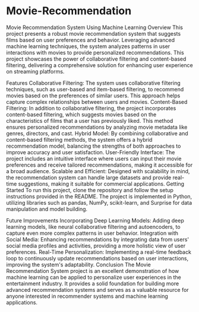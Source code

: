 # Movie-Recommendation
Movie Recommendation System Using Machine Learning
Overview
This project presents a robust movie recommendation system that suggests films based on user preferences and behavior. Leveraging advanced machine learning techniques, the system analyzes patterns in user interactions with movies to provide personalized recommendations. This project showcases the power of collaborative filtering and content-based filtering, delivering a comprehensive solution for enhancing user experience on streaming platforms.

Features
Collaborative Filtering: The system uses collaborative filtering techniques, such as user-based and item-based filtering, to recommend movies based on the preferences of similar users. This approach helps capture complex relationships between users and movies.
Content-Based Filtering: In addition to collaborative filtering, the project incorporates content-based filtering, which suggests movies based on the characteristics of films that a user has previously liked. This method ensures personalized recommendations by analyzing movie metadata like genres, directors, and cast.
Hybrid Model: By combining collaborative and content-based filtering methods, the system offers a hybrid recommendation model, balancing the strengths of both approaches to improve accuracy and user satisfaction.
User-Friendly Interface: The project includes an intuitive interface where users can input their movie preferences and receive tailored recommendations, making it accessible for a broad audience.
Scalable and Efficient: Designed with scalability in mind, the recommendation system can handle large datasets and provide real-time suggestions, making it suitable for commercial applications.
Getting Started
To run this project, clone the repository and follow the setup instructions provided in the README. The project is implemented in Python, utilizing libraries such as pandas, NumPy, scikit-learn, and Surprise for data manipulation and model building.

Future Improvements
Incorporating Deep Learning Models: Adding deep learning models, like neural collaborative filtering and autoencoders, to capture even more complex patterns in user behavior.
Integration with Social Media: Enhancing recommendations by integrating data from users' social media profiles and activities, providing a more holistic view of user preferences.
Real-Time Personalization: Implementing a real-time feedback loop to continuously update recommendations based on user interactions, improving the system's adaptability.
Conclusion
The Movie Recommendation System project is an excellent demonstration of how machine learning can be applied to personalize user experiences in the entertainment industry. It provides a solid foundation for building more advanced recommendation systems and serves as a valuable resource for anyone interested in recommender systems and machine learning applications.
